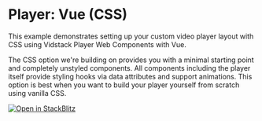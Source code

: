 # Player: Vue (CSS)

This example demonstrates setting up your custom video player layout with CSS using Vidstack Player
Web Components with Vue.

The CSS option we're building on provides you with a minimal starting point and completely
unstyled components. All components including the player itself provide styling hooks via data
attributes and support animations. This option is best when you want to build your player yourself
from scratch using vanilla CSS.

[![Open in StackBlitz](https://developer.stackblitz.com/img/open_in_stackblitz.svg)][stackblitz-demo]

[stackblitz-demo]: https://stackblitz.com/fork/github/vidstack/examples/tree/player/vue/css?title=Vidstack%20Player%20-%20Vue%20%28CSS%29&file=src/main.ts&showSidebar=1
